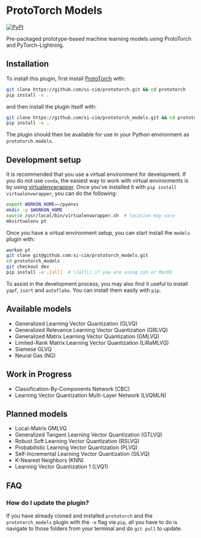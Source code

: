 # ProtoTorch Models


[![PyPI](https://img.shields.io/pypi/v/prototorch_models)](https://pypi.org/project/prototorch_models/)

Pre-packaged prototype-based machine learning models using ProtoTorch and
PyTorch-Lightning.

## Installation

To install this plugin, first install
[ProtoTorch](https://github.com/si-cim/prototorch) with:

```sh
git clone https://github.com/si-cim/prototorch.git && cd prototorch
pip install -e .
```

and then install the plugin itself with:

```sh
git clone https://github.com/si-cim/prototorch_models.git && cd prototorch_models
pip install -e .
```

The plugin should then be available for use in your Python environment as
`prototorch.models`.

## Development setup

It is recommended that you use a virtual environment for development. If you do
not use `conda`, the easiest way to work with virtual environments is by using
[virtualenvwrapper](https://virtualenvwrapper.readthedocs.io/en/latest/). Once
you've installed it with `pip install virtualenvwrapper`, you can do the
following:

```sh
export WORKON_HOME=~/pyenvs
mkdir -p $WORKON_HOME
source /usr/local/bin/virtualenvwrapper.sh  # location may vary
mkvirtualenv pt
```

Once you have a virtual environment setup, you can start install the `models`
plugin with:

```sh
workon pt
git clone git@github.com:si-cim/prototorch_models.git
cd prototorch_models
git checkout dev
pip install -e .[all]  # \[all\] if you are using zsh or MacOS
```

To assist in the development process, you may also find it useful to install
`yapf`, `isort` and `autoflake`. You can install them easily with `pip`.

## Available models

- Generalized Learning Vector Quantization (GLVQ)
- Generalized Relevance Learning Vector Quantization (GRLVQ)
- Generalized Matrix Learning Vector Quantization (GMLVQ)
- Limited-Rank Matrix Learning Vector Quantization (LiRaMLVQ)
- Siamese GLVQ
- Neural Gas (NG)

## Work in Progress

- Classification-By-Components Network (CBC)
- Learning Vector Quantization Multi-Layer Network (LVQMLN)

## Planned models

- Local-Matrix GMLVQ
- Generalized Tangent Learning Vector Quantization (GTLVQ)
- Robust Soft Learning Vector Quantization (RSLVQ)
- Probabilistic Learning Vector Quantization (PLVQ)
- Self-Incremental Learning Vector Quantization (SILVQ)
- K-Nearest Neighbors (KNN)
- Learning Vector Quantization 1 (LVQ1)

## FAQ

### How do I update the plugin?

If you have already cloned and installed `prototorch` and the
`prototorch_models` plugin with the `-e` flag via `pip`, all you have to do is
navigate to those folders from your terminal and do `git pull` to update.
